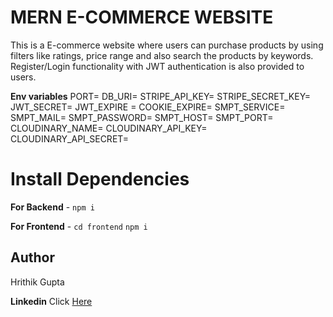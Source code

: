 # MERN E-COMMERCE WEBSITE

This is a E-commerce website where users can purchase products by using filters like ratings, price range and also search the products by keywords. Register/Login functionality with JWT authentication is also provided to users.

**Env variables**
PORT=
DB_URI=
STRIPE_API_KEY=
STRIPE_SECRET_KEY=
JWT_SECRET=
JWT_EXPIRE =
COOKIE_EXPIRE=
SMPT_SERVICE=
SMPT_MAIL=
SMPT_PASSWORD=
SMPT_HOST=
SMPT_PORT=
CLOUDINARY_NAME=
CLOUDINARY_API_KEY=
CLOUDINARY_API_SECRET=

# Install Dependencies

**For Backend** - `npm i`

**For Frontend** - `cd frontend` `npm i`

## Author

Hrithik Gupta

**Linkedin** Click [Here](https://www.linkedin.com/in/hrithik-gupta-6473021b5/)
